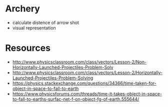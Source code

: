 # Archery

- calculate distence of arrow shot
- visual representation

# Resources

 - http://www.physicsclassroom.com/class/vectors/Lesson-2/Non-Horizontally-Launched-Projectiles-Problem-Solv
 - http://www.physicsclassroom.com/class/vectors/Lesson-2/Horizontally-Launched-Projectiles-Problem-Solving
 - https://physics.stackexchange.com/questions/34366/time-taken-for-object-in-space-to-fall-to-earth
 - https://www.physicsforums.com/threads/time-it-takes-object-in-space-to-fall-to-earths-surfac-net-f-on-object-fg-of-earth.555644/
